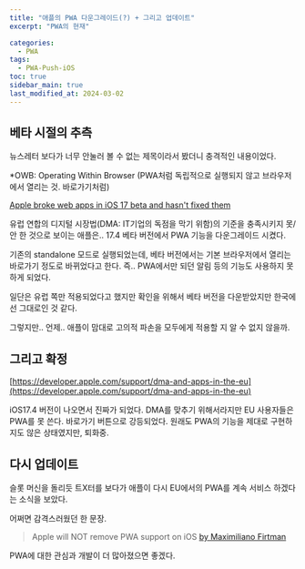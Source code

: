 ```yaml
---
title: "애플의 PWA 다운그레이드(?) + 그리고 업데이트"
excerpt: "PWA의 현재"

categories:
  - PWA
tags:
  - PWA-Push-iOS
toc: true
sidebar_main: true
last_modified_at: 2024-03-02
---
```


## 베타 시절의 추측

뉴스레터 보다가 너무 안눌러 볼 수 없는 제목이라서 봤더니 충격적인 내용이었다.

\*OWB: Operating Within Browser (PWA처럼 독립적으로 실행되지 않고 브라우저에서 열리는 것. 바로가기처럼)

[Apple broke web apps in iOS 17 beta and hasn't fixed them](https://www.theregister.com/2024/02/08/apple_web_apps_eu/)

유럽 연합의 디지털 시장법(DMA: IT기업의 독점을 막기 위함)의 기준을 충족시키지 못/안 한 것으로 보이는 애플은.. 17.4 베타 버전에서 PWA 기능을 다운그레이드 시켰다.

기존의 standalone 모드로 실행되었는데, 베타 버전에서는 기본 브라우저에서 열리는 바로가기 정도로 바뀌었다고 한다. 즉.. PWA에서만 되던 알림 등의 기능도 사용하지 못하게 되었다.

일단은 유럽 쪽만 적용되었다고 했지만 확인을 위해서 베타 버전을 다운받았지만 한국에선 그대로인 것 같다.

그렇지만.. 언제.. 애플이 맘대로 고의적 파손을 모두에게 적용할 지 알 수 없지 않을까.

## 그리고 확정

[https://developer.apple.com/support/dma-and-apps-in-the-eu](https://developer.apple.com/support/dma-and-apps-in-the-eu)

iOS17.4 버전이 나오면서 진짜가 되었다. DMA를 맞추기 위해서라지만 EU 사용자들은 PWA를 못 쓴다. 바로가기 버튼으로 강등되었다.
원래도 PWA의 기능을 제대로 구현하지도 않은 상태였지만, 퇴화중.

## 다시 업데이트

슬롯 머신을 돌리듯 트X터를 보다가 애플이 다시 EU에서의 PWA를 계속 서비스 하겠다는 소식을 보았다.

어쩌면 감격스러웠던 한 문장.

> Apple will NOT remove PWA support on iOS
> [by Maximiliano Firtman](https://twitter.com/firt/status/1763598540389929313?s=12&t=p5-hSc_R4oZBTN1W2ItVow)

PWA에 대한 관심과 개발이 더 많아졌으면 좋겠다.
